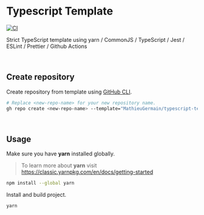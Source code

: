 # Typescript Template

[![CI](https://github.com/MathieuGermain/typescript-template/actions/workflows/tests.yml/badge.svg)](https://github.com/MathieuGermain/typescript-template/actions/workflows/tests.yml)

Strict TypeScript template using yarn / CommonJS / TypeScript / Jest / ESLint / Prettier / Github Actions

<br>

## Create repository

Create repository from template using [GitHub CLI](https://cli.github.com/).
```bash
# Replace <new-repo-name> for your new repository name.
gh repo create <new-repo-name> --template="MathieuGermain/typescript-template"
```

<br>

## Usage

Make sure you have **yarn** installed globally.
> To learn more about **yarn** visit https://classic.yarnpkg.com/en/docs/getting-started
```bash
npm install --global yarn
```

Install and build project.
```bash
yarn
```
